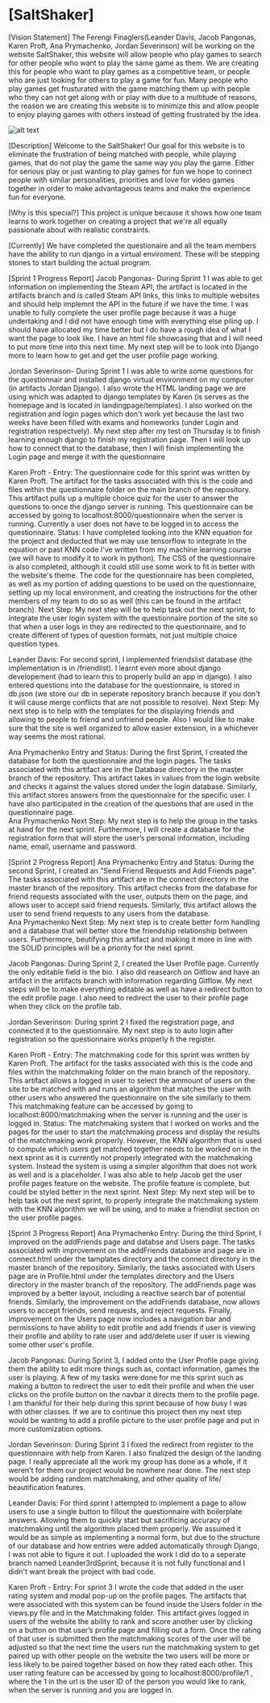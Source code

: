 # [SaltShaker]

[Vision Statement] The Ferengi Finaglers(Leander Davis, Jacob Pangonas, Karen Proft, Ana Prymachenko, Jordan Severinson) will be working on the website SaltShaker, this website will allow people who play games to search for other people who want to play the same game as them. We are creating this for people who want to play games as a competitive team, or people who are just looking for others to play a game for fun. Many people who play games get frusturated with the game matching them up with people who they can not get along with or play with due to a multitude of reasons, the reason we are creating this website is to minimize this and allow people to enjoy playing games with others instead of getting frustrated by the idea.

![alt text](https://encrypted-tbn0.gstatic.com/images?q=tbn:ANd9GcQOSDcoZsLE0KZU7Zb39W681rYFs7J-GK7LYYxZNW1uPY0O365p)

[Description] Welcome to the SaltShaker! Our goal for this website is to eliminate the frustration of being matched with people, while playing games, that do not play the game the same way you play the game. Either for serious play or just wanting to play games for fun we hope to connect people with similar personalities, priorities and love for video games together in order to make advantageous teams and make the experience fun for everyone.

[Why is this special?] This project is unique because it shows how one team learns to work together on creating a project that we're all equally passionate about with realistic constraints. 

[Currently] We have completed the questionaire and all the team members have the ability to run django in a virtual enviroment. These will be stepping stones to start building the actual program.

[Sprint 1 Progress Report] 
Jacob Pangonas- During Sprint 1 I was able to get information on implementing the Steam API, the artifact is located in the artifacts branch and is called Steam API links, this links to multiple websites and should help implemnt the API in the future if we have the time. I was unable to fully complete the user profile page because it was a huge undertaking and I did not have enough time with everything else piling up. I should have allocated my time better but I do have a rough idea of what I want the page to look like. I have an html file showcasing that and I will need to put more time into this next time. My next step will be to look into Django more to learn how to get and get the user profile page working.


Jordan Severinson- During Sprint 1 I was able to write some questions for the questionnair and installed django virtual environment on my computer (in artifacts Jordan Django). I also wrote the HTML landing page we are using which was adapted to django templates by Karen (is serves as the homepage and is located in landingpage/templates). I also worked on the registration and login pages which don't work yet because the last two weeks have been filled with exams and homeworks (under Login and registration respectvely). My next step after my test on Thursday is to finish learning enough django to finish my registration page. Then I will look up how to connect that to the database, then I will finish implementing the Login page and merge it with the questionnaire

Karen Proft - 
Entry:
The questionnaire code for this sprint was written by Karen Proft. The artifact for the tasks associated with this is the code and files within the questionnaire folder on the main branch of the repository. This artifact pulls up a multiple choice quiz for the user to answer the questions to once the django server is running. This questionnaire can be accessed by going to localhost:8000/questionnaire when the server is running. Currently a user does not have to be logged in to access the questionnaire.
Status:
I have completed looking into the KNN equation for the project and deducted that we may use tensorflow to integrate in the equation or past KNN code I've written from my machine learning course (we will have to modify it to work in python). The CSS of the questionnaire is also completed, although it could still use some work to fit in better with the website's theme. The code for the questionnaire has been completed, as well as my portion of adding questions to be used on the questionnaire, setting up my local environment, and creating the instructions for the other members of my team to do so as well (this can be found in the artifact branch).
Next Step:
My next step will be to help task out the next sprint, to integrate the user login system with the questionnaire portion of the site so that when a user logs in they are redirected to the questionnaire, and to create different of types of question formats, not just multiple choice question types.

Leander Davis: For second sprint, I implemented friendslist database (the implementation is in /friendlist).  I learnt even more about django developement (had to learn this to properly build an app in django).  I also entered questions into the database for the questionnaire, is stored in db.json (we store our db in seperate repository branch because if you don't it will cause merge conflicts that are not possible to resolve).
Next Step:
My next step is to help with the templates for the displaying friends and allowing to people to friend and unfriend people.  Also I would like to make sure that the site is well organized to allow easier extension, in a whichever way seems the most rational.

Ana Prymachenko Entry and Status: During the first Sprint, I created the database for both the questionnaire and the login pages. The tasks associated with this artifact are in the Database directory in the master branch of the repository. This artifact takes in values from the login website and checks it against the values stored under the login database. Similarly, this artifact stores answers from the questionnaire for the specific user. I have also participated in the creation of the questions that are used in the questionnaire page.                                                                                                                                    
Ana Prymachenko Next Step: My next step is to help the group in the tasks at hand for the next sprint. Furthermore, I will create a database for the registration form that will store the user’s personal information, including name, email, username and password.

[Sprint 2 Progress Report] 
Ana Prymachenko Entry and Status: During the second Sprint, I created an "Send Friend Requests and Add Friends page". The tasks associated with this artifact are in the connect directory in the master branch of the repository. This artifact checks from the database for friend requests associated with the user, outputs them on the page, and allows user to accept said friend requests. Similarly, this artifact allows the user to send friend requests to any users from the database.                                                                                                                                    
Ana Prymachenko Next Step: My next step is to create better form handling and a database that will better store the friendship relationship between users. Furthermore, beutifying this artifact and making it more in line with the SOLID principles will be a priority for the next sprint. 

Jacob Pangonas: During Sprint 2, I created the User Profile page. Currently the only editable field is the bio. I also did reasearch on Gitflow and have an artifact in the artifacts branch with information regarding Gitflow. My next steps will be to make everything editable as well as have a redirect button to the edit profile page. I also need to redirect the user to their profile page when they click on the profile tab.

Jordan Severinson: During sprint 2 I fixed the registration page, and connected it to the questionnaire. My next step is to auto login after registration so the questionnaire works properly h the register.

Karen Proft - 
Entry:
The matchmaking code for this sprint was written by Karen Proft. The artifact for the tasks associated with this is the code and files within the matchmaking folder on the main branch of the repository. This artifact allows a logged in user to select the ammount of users on the site to be matched with and runs an algorithm that matches the user with other users who answered the questionnaire on the site similarly to them. This matchmaking feature can be accessed by going to localhost:8000/matchmaking when the server is running and the user is logged in. 
Status:
The matchmaking system that I worked on works and the pages for the user to start the matchmaking process and display the results of the matchmaking work properly. However, the KNN algorithm that is used to compute which users get matched together needs to be worked on in the next sprint as it is currently not properly integrated with the matchmaking system. Instead the system is using a simpler algorithm that does not work as well and is a placeholder. I was also able to help Jacob get the user profile pages feature on the website. The profile feature is complete, but could be styled better in the next sprint.
Next Step:
My next step will be to help task out the next sprint, to properly integrate the matchmaking system with the KNN algorithm we will be using, and to make a friendlist section on the user profile pages.

[Sprint 3 Progress Report] 
Ana Prymachenko Entry: During the third Sprint, I improved on the addFriends page and databse and Users page. The tasks associated with improvement on the addFriends database and page are in connect.html under the tamplates directory and the connect directory in the master branch of the repository. Similarly, the tasks associated with Users page are in Profile.html under the templates directory and the Users directory in the master branch of the repository. The addFriends page was improved by a better layout, including a reactive search bar of potential friends. Similarly, the improvement on the addFriends database, now allows users to accept friends, send requests, and reject requests. Finally, improvement on the Users page now includes a navigation bar and permissions to have ability to edit profile and add friends if user is viewing their profile and ability to rate user and add/delete user if user is viewing some other user's profile.

Jacob Pangonas: During Sprint 3, I added onto the User Profile page giving them the ability to edit more things such as, contact information, games the user is playing. A few of my tasks were done for me this sprint such as making a button to redirect the user to edit their profile and when the user clicks on the profile button on the navbar it directs them to the profile page. I am thankful for their help during this sprint because of how busy I was with other classes. If we are to continue this project then my next step would be wanting to add a profile picture to the user profile page and put in more customization options.

Jordan Severinson: During Sprint 3 I fixed the redirect from register to the questionnaire with help from Karen. I also finalized the design of the landing page. I really appreciate all the work my group has done as a whole, if it weren't for them our project would be nowhere near done. The next step would be adding random matchmaking, and other quality of life/ beautification features.

Leander Davis: For third sprint I attempted to implement a page to allow users to use a single button to fillout the questionnaire with boilerplate answers.  Allowing them to quickly start but sacrificing accuracy of matchmaking until the algorithm placed them properly.  We assumed it would be as simple as implementing a normal form, but due to the structure of our database and how entries were added automatically through Django, I was not able to figure it out.  I uploaded the work I did do to a seperate branch named Leander3rdSprint, because it is not fully functional and I didn't want break the project with bad code.

Karen Proft - 
Entry: 
For sprint 3 I wrote the code that added in the user rating system and modal pop-up on the profile pages. The artifacts that were associated with this system can be found inside the Users folder in the views.py file and in the Matchmaking folder. This artifact gives logged in users of the website the ability to rank and score another user by clicking on a button on that user’s profile page and filling out a form. Once the rating of that user is submitted then the matchmaking scores of the user will be adjusted so that the next time the users run the matchmaking system to get paired up with other people on the website the two users will be more or less likely to be paired together based on how they rated each other. This user rating feature can be accessed by going to localhost:8000/profile/1 , where the 1 in the url is the user ID of the person you would like to rank, when the server is running and you are logged in.

